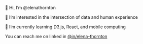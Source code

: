 👋 Hi, I’m @elenathornton

👀 I’m interested in the intersection of data and human experience 

🌱 I’m currently learning D3.js, React, and mobile computing

You can reach me on linked in [@in/elena-thornton](https://www.linkedin.com/in/elena-thornton/)
